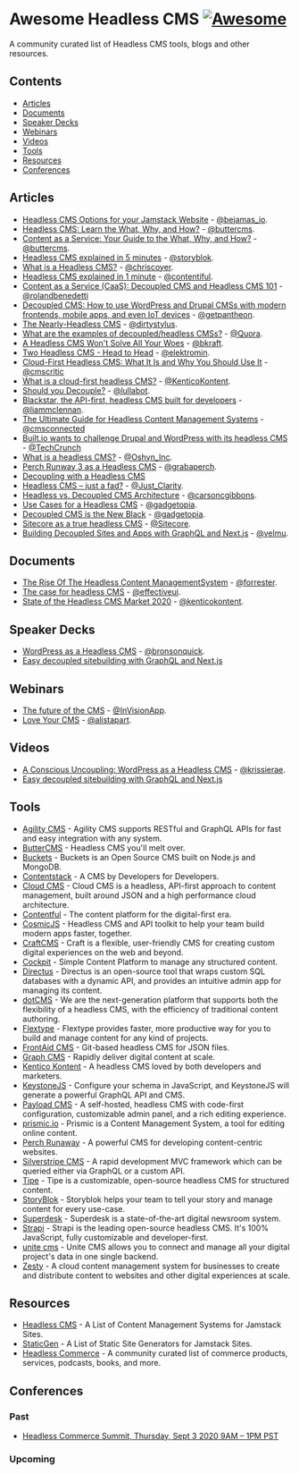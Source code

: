 <!--lint disable double-link-->

# Awesome Headless CMS [![Awesome](https://awesome.re/badge-flat2.svg)](https://awesome.re)

A community curated list of Headless CMS tools, blogs and other resources.


## Contents

* [Articles](#articles)
* [Documents](#documents)
* [Speaker Decks](#speaker-decks)
* [Webinars](#webinars)
* [Videos](#videos)
* [Tools](#tools)
* [Resources](#resources)
* [Conferences](#conferences)

## Articles

* [Headless CMS Options for your Jamstack Website](https://bejamas.io/blog/headless-cms/) - [@bejamas_io](https://twitter.com/bejamas_io).
* [Headless CMS: Learn the What, Why, and How?](https://buttercms.com/blog/headless-cms-learn-the-what-why-and-how) - [@buttercms](https://github.com/buttercms).
* [Content as a Service: Your Guide to the What, Why, and How?](https://buttercms.com/blog/content-as-a-service-your-guide-to-the-what-why-and-how) - [@buttercms](https://github..com/buttercms).
* [Headless CMS explained in 5 minutes](https://www.storyblok.com/tp/headless-cms-explained) - [@storyblok](https://github.com/storyblok/).
* [What is a Headless CMS?](https://css-tricks.com/what-is-a-headless-cms/) - [@chriscoyer](https://github.com/chriscoyier).
* [Headless CMS explained in 1 minute](https://www.contentful.com/r/knowledgebase/what-is-headless-cms/) - [@contentiful](https://github.com/contentful).
* [Content as a Service (CaaS): Decoupled CMS and Headless CMS 101](https://www.ibexa.co/blog/content-as-a-service-caas-decoupled-cms-and-headless-cms-101) - [@rolandbenedetti](https://twitter.com/rolandbenedetti)
* [Decoupled CMS: How to use WordPress and Drupal CMSs with modern frontends, mobile apps, and even IoT devices](https://pantheon.io/decoupled-cms) - [@getpantheon](https://twitter.com/getpantheon).
* [The Nearly-Headless CMS](https://alistapart.com/column/nearly-headless-cms) - [@dirtystylus](https://twitter.com/dirtystylus).
* [What are the examples of decoupled/headless CMSs?](https://qr.ae/pNPZuN) - [@Quora](https://twitter.com/Quora).
* [A Headless CMS Won't Solve All Your Woes](http://www.cmswire.com/web-cms/a-headless-cms-wont-solve-all-your-woes/) - [@bkraft](https://twitter.com/bkraft).
* [Two Headless CMS - Head to Head](https://medium.com/apegroup-texts/two-headless-cms-head-to-head-94ea26b0b80f#.cocaed99l) - [@elektromin](https://twitter.com/elektromin).
* [Cloud-First Headless CMS: What It Is and Why You Should Use It](https://www.cmscritic.com/cloud-first-headless-cms-what-it-is-and-why-you-should-use-it/) - [@cmscritic](https://.twitter.com/cmscritic)
* [What is a cloud-first headless CMS?](https://kontent.ai/blog/what-is-headless-cms) - [@KenticoKontent](https://twitter.com/kenticokontent).
* [Should you Decouple?](https://www.lullabot.com/articles/should-you-decouple) - [@lullabot](https://twitter.com/lullabot).
* [Blackstar, the API-first, headless CMS built for developers](http://withouttheloop.com/articles/2016-04-27-headless-cms/) - [@liammclennan](https://twitter.com/liammclennan).
* [The Ultimate Guide for Headless Content Management Systems](http://www.cms-connected.com/News-Archive/December-2016/The-Ultimate-Guide-for-Headless-Content-Management) - [@cmsconnected](https://twitter.com/cmsconnected)
* [Built.io wants to challenge Drupal and WordPress with its headless CMS](https://techcrunch.com/2016/03/10/built-io-wants-to-challenge-drupal-and-wordpress-with-its-headless-cms/.) - [@TechCrunch](https://twitter.com/techcrunch)
* [What is a headless CMS?](http://www.oshyn.com/Blogs/2016/december/Headless-CMS) - [@Oshyn_Inc](https://twitter.com/Oshyn_Inc).
* [Perch Runway 3 as a Headless CMS](https://grabaperch.com/blog/archive/perch-runway-3-as-a-headless-cms) - [@grabaperch](https://twitter.com/grabaperch).
* [Decoupling with a Headless CMS](https://symfony-cms.net/decoupling-headless-cms)
* [Headless CMS – just a fad?](http://www.digitalclaritygroup.com/headless-cms/) - [@Just_Clarity](https://twitter.com/Just_Clarity).
* [Headless vs. Decoupled CMS Architecture](https://hackernoon.com/headless-vs-decoupled-cms-architecture-e240838fbc99) - [@carsoncgibbons](https://twitter.com/carsoncgibbons).
* [Use Cases for a Headless CMS](http://gadgetopia.com/post/9743) - [@gadgetopia](https://twitter.com/gadgetopia/).
* [Decoupled CMS is the New Black](http://gadgetopia.com/post/7330) - [@gadgetopia](https://twitter.com/gadgetopia/).
* [Sitecore as a true headless CMS](https://www.sitecore.net/da-dk/company/blog/356/sitecore-as-a-true-headless-cms-4418) - [@Sitecore](https://twitter.com/Sitecore).
* [Building Decoupled Sites and Apps with GraphQL and Next.js](https://malloc.fi/building-decoupled-sites-and-apps-with-graphql-and-next-js) - [@velmu](https://twitter.com/velmu).

## Documents

<!--lint disable awesome-list-item-->
* [The Rise Of The Headless Content ManagementSystem](documents/the-rise-of-the-headless-cms.pdf) - [@forrester](https://twitter.com/forrester).
* [The case for headless CMS](documents/EffectiveUI_HeadlessCMS.pdf) - [@effectiveui](https://twitter.com/effectiveui/).
* [State of the Headless CMS Market 2020](https://tracker.kontent.ai/592920/state-of-the-headless-cms-market-2020) - [@kenticokontent](https://twitter.com/kenticokontent/).
<!--lint enable awesome-list-item-->

## Speaker Decks

* [WordPress as a Headless CMS](https://www.slideshare.net/WordCampSydney/wordpress-as-a-headless-cms) - [@bronsonquick](https://twitter.com/bronsonquick).
* [Easy decoupled sitebuilding with GraphQL and Next.js](https://janit.iki.fi/cms-graphql-nextjs/#/)

## Webinars

* [The future of the CMS](http://blog.invisionapp.com/the-future-of-the-cms/) - [@InVisionApp](https://twitter.com/InVisionApp).
* [Love Your CMS](https://alistapart.com/event/content-management) - [@alistapart](https://twitter.com/alistapart).

## Videos

* [A Conscious Uncoupling: WordPress as a Headless CMS](https://www.youtube.com/watch?v=RDx6G287WKo) - [@krissierae](https://twitter.com/krissierae).
* [Easy decoupled sitebuilding with GraphQL and Next.js](https://www.youtube.com/watch?v=XcWsa3s8GnE)

## Tools
* [Agility CMS](https://agilitycms.com/) - Agility CMS supports RESTful and GraphQL APIs for fast and easy integration with any system.
* [ButterCMS](https://buttercms.com/) - Headless CMS you'll melt over.
* [Buckets](http://buckets.io/) - Buckets is an Open Source CMS built on Node.js and MongoDB.
* [Contentstack](https://www.contentstack.com/developers-cms) - A CMS by Developers for Developers.
* [Cloud CMS](https://www.cloudcms.com/) - Cloud CMS is a headless, API-first approach to content management, built around JSON and a high performance cloud architecture.
* [Contentful](https://www.contentful.com/) - The content platform for the digital-first era.
* [CosmicJS](https://cosmicjs.com/) - Headless CMS and API toolkit to help your team build modern apps faster, together.
* [CraftCMS](https://craftcms.com/) - Craft is a flexible, user-friendly CMS for creating custom digital experiences on the web and beyond.
* [Cockpit](https://getcockpit.com/) - Simple Content Platform to manage any structured content.
* [Directus](https://getdirectus.com/) - Directus is an open-source tool that wraps custom SQL databases with a dynamic API, and provides an intuitive admin app for managing its content.
* [dotCMS](http://dotcms.com/) - We are the next-generation platform that supports both the flexibility of a headless CMS, with the efficiency of traditional content authoring.
* [Flextype](https://flextype.org/) - Flextype provides faster, more productive way for you to build and manage content for any kind of projects.
* [FrontAid CMS](https://frontaid.io/) - Git-based headless CMS for JSON files.
* [Graph CMS](https://graphcms.com/) - Rapidly deliver digital content at scale.
* [Kentico Kontent](https://kontent.ai/) - A headless CMS loved by both developers and marketers.
* [KeystoneJS](https://keystonejs.com/) - Configure your schema in JavaScript, and KeystoneJS will generate a powerful GraphQL API and CMS.
* [Payload CMS](https://payloadcms.com/) - A self-hosted, headless CMS with code-first configuration, customizable admin panel, and a rich editing experience.
* [prismic.io](https://prismic.io/) - Prismic is a Content Management System, a tool for editing online content.
* [Perch Runaway](https://perchrunway.com/) - A powerful CMS for developing content-centric websites.
* [Silverstripe CMS](https://www.silverstripe.org) - A rapid development MVC framework which can be queried either via GraphQL or a custom API.
* [Tipe](https://tipe.io/) - Tipe is a customizable, open-source headless CMS for structured content.
* [StoryBlok](https://www.storyblok.com/) - Storyblok helps your team to tell your story and manage content for every use-case.
* [Superdesk](https://www.superdesk.org/) - Superdesk is a state-of-the-art digital newsroom system.
* [Strapi](https://strapi.io/) - Strapi is the leading open-source headless CMS. It's 100% JavaScript, fully customizable and developer-first.
* [unite cms](https://www.unitecms.io/) - Unite CMS allows you to connect and manage all your digital project's data in one single backend.
* [Zesty](https://www.zesty.io/) - A cloud content management system for businesses to create and distribute content to websites and other digital experiences at scale.

## Resources

* [Headless CMS](https://headlesscms.org/) - A List of Content Management Systems for Jamstack Sites.
* [StaticGen](https://www.staticgen.com/) - A List of Static Site Generators for Jamstack Sites.
* [Headless Commerce](https://headlesscommerce.org/) - A community curated list of commerce products, services, podcasts, books, and more.

## Conferences

### Past

* [Headless Commerce Summit, Thursday, Sept 3 2020 9AM – 1PM PST](https://headlesscommercesummit.com/)

### Upcoming

